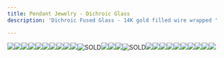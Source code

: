 ```yaml
---
title: Pendant Jewelry - Dichroic Glass
description: 'Dichroic Fused Glass - 14K gold filled wire wrapped '

---
```

![](/assets/img/img_7649.jpeg)![](/assets/img/img_7652.jpeg)![](/assets/img/img_7686.jpeg)![](/assets/img/img_7685.jpeg)![](/assets/img/img_7681.jpeg)![](/assets/img/img_7674.jpeg)![](/assets/img/img_7673.jpeg)![](/assets/img/img_7684.jpeg)![](/assets/img/img_7687.jpeg)![](/assets/img/img_7682.jpeg)![](/assets/img/img_7677.jpeg "SOLD")![](/assets/img/img_7672.jpeg)![](/assets/img/img_7676.jpeg)![](/assets/img/img_7683.jpeg)![](/assets/img/img_7678.jpeg "SOLD")![](/assets/img/img_7680.jpeg)![](/assets/img/img_7679.jpeg)![](/assets/img/img_7671.jpeg)![](/assets/img/img_7675.jpeg)![](/assets/img/img_7668.jpeg)![](/assets/img/img_7666.jpeg)![](/assets/img/img_7665.jpeg)![](/assets/img/img_7669.jpeg)![](/assets/img/img_7670.jpeg)![](/assets/img/img_7651.jpeg)